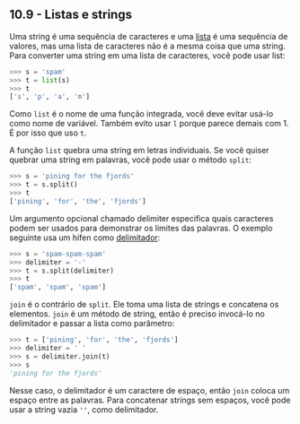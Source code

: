 ## 10.9 - Listas e strings

Uma string é uma sequência de caracteres e uma [lista](14-glossario.md#lista) é uma sequência de valores, mas uma lista de caracteres não é a mesma coisa que uma string. Para converter uma string em uma lista de caracteres, você pode usar list:

```python
>>> s = 'spam'
>>> t = list(s)
>>> t
['s', 'p', 'a', 'm']
```

Como `list` é o nome de uma função integrada, você deve evitar usá-lo como nome de variável. Também evito usar `l` porque parece demais com 1. É por isso que uso `t`.

A função `list` quebra uma string em letras individuais. Se você quiser quebrar uma string em palavras, você pode usar o método `split`:


```python
>>> s = 'pining for the fjords'
>>> t = s.split()
>>> t
['pining', 'for', 'the', 'fjords']
```

Um argumento opcional chamado delimiter especifica quais caracteres podem ser usados para demonstrar os limites das palavras. O exemplo seguinte usa um hífen como [delimitador](14-glossario.md#delimitador):

```python
>>> s = 'spam-spam-spam'
>>> delimiter = '-'
>>> t = s.split(delimiter)
>>> t
['spam', 'spam', 'spam']
```

`join` é o contrário de `split`. Ele toma uma lista de strings e concatena os elementos. `join` é um método de string, então é preciso invocá-lo no delimitador e passar a lista como parâmetro:

```python
>>> t = ['pining', 'for', 'the', 'fjords']
>>> delimiter = ' '
>>> s = delimiter.join(t)
>>> s
'pining for the fjords'
```

Nesse caso, o delimitador é um caractere de espaço, então `join` coloca um espaço entre as palavras. Para concatenar strings sem espaços, você pode usar a string vazia `''`, como delimitador.
